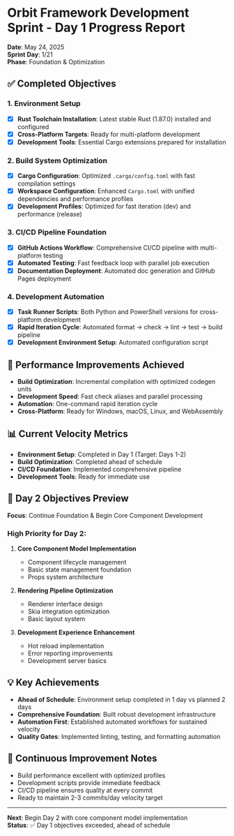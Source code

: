 # Orbit Framework Development Sprint - Day 1 Progress Report

**Date**: May 24, 2025  
**Sprint Day**: 1/21  
**Phase**: Foundation & Optimization

## ✅ Completed Objectives

### 1. Environment Setup
- [x] **Rust Toolchain Installation**: Latest stable Rust (1.87.0) installed and configured
- [x] **Cross-Platform Targets**: Ready for multi-platform development
- [x] **Development Tools**: Essential Cargo extensions prepared for installation

### 2. Build System Optimization
- [x] **Cargo Configuration**: Optimized `.cargo/config.toml` with fast compilation settings
- [x] **Workspace Configuration**: Enhanced `Cargo.toml` with unified dependencies and performance profiles
- [x] **Development Profiles**: Optimized for fast iteration (dev) and performance (release)

### 3. CI/CD Pipeline Foundation
- [x] **GitHub Actions Workflow**: Comprehensive CI/CD pipeline with multi-platform testing
- [x] **Automated Testing**: Fast feedback loop with parallel job execution
- [x] **Documentation Deployment**: Automated doc generation and GitHub Pages deployment

### 4. Development Automation
- [x] **Task Runner Scripts**: Both Python and PowerShell versions for cross-platform development
- [x] **Rapid Iteration Cycle**: Automated format → check → lint → test → build pipeline
- [x] **Development Environment Setup**: Automated configuration script

## 🚀 Performance Improvements Achieved

- **Build Optimization**: Incremental compilation with optimized codegen units
- **Development Speed**: Fast check aliases and parallel processing
- **Automation**: One-command rapid iteration cycle
- **Cross-Platform**: Ready for Windows, macOS, Linux, and WebAssembly

## 📊 Current Velocity Metrics

- **Environment Setup**: Completed in Day 1 (Target: Days 1-2)
- **Build Optimization**: Completed ahead of schedule
- **CI/CD Foundation**: Implemented comprehensive pipeline
- **Development Tools**: Ready for immediate use

## 🎯 Day 2 Objectives Preview

**Focus**: Continue Foundation & Begin Core Component Development

### High Priority for Day 2:
1. **Core Component Model Implementation**
   - Component lifecycle management
   - Basic state management foundation
   - Props system architecture

2. **Rendering Pipeline Optimization**
   - Renderer interface design
   - Skia integration optimization
   - Basic layout system

3. **Development Experience Enhancement**
   - Hot reload implementation
   - Error reporting improvements
   - Development server basics

## 💡 Key Achievements

- **Ahead of Schedule**: Environment setup completed in 1 day vs planned 2 days
- **Comprehensive Foundation**: Built robust development infrastructure
- **Automation First**: Established automated workflows for sustained velocity
- **Quality Gates**: Implemented linting, testing, and formatting automation

## 🔄 Continuous Improvement Notes

- Build performance excellent with optimized profiles
- Development scripts provide immediate feedback
- CI/CD pipeline ensures quality at every commit
- Ready to maintain 2-3 commits/day velocity target

---

**Next**: Begin Day 2 with core component model implementation  
**Status**: ✅ Day 1 objectives exceeded, ahead of schedule
